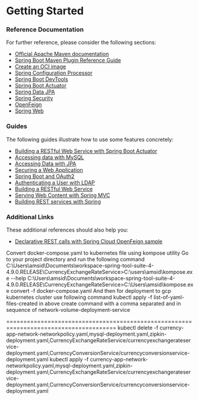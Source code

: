 # Getting Started

### Reference Documentation
For further reference, please consider the following sections:

* [Official Apache Maven documentation](https://maven.apache.org/guides/index.html)
* [Spring Boot Maven Plugin Reference Guide](https://docs.spring.io/spring-boot/docs/2.4.2/maven-plugin/reference/html/)
* [Create an OCI image](https://docs.spring.io/spring-boot/docs/2.4.2/maven-plugin/reference/html/#build-image)
* [Spring Configuration Processor](https://docs.spring.io/spring-boot/docs/2.4.2/reference/htmlsingle/#configuration-metadata-annotation-processor)
* [Spring Boot DevTools](https://docs.spring.io/spring-boot/docs/2.4.2/reference/htmlsingle/#using-boot-devtools)
* [Spring Boot Actuator](https://docs.spring.io/spring-boot/docs/2.4.2/reference/htmlsingle/#production-ready)
* [Spring Data JPA](https://docs.spring.io/spring-boot/docs/2.4.2/reference/htmlsingle/#boot-features-jpa-and-spring-data)
* [Spring Security](https://docs.spring.io/spring-boot/docs/2.4.2/reference/htmlsingle/#boot-features-security)
* [OpenFeign](https://docs.spring.io/spring-cloud-openfeign/docs/current/reference/html/)
* [Spring Web](https://docs.spring.io/spring-boot/docs/2.4.2/reference/htmlsingle/#boot-features-developing-web-applications)

### Guides
The following guides illustrate how to use some features concretely:

* [Building a RESTful Web Service with Spring Boot Actuator](https://spring.io/guides/gs/actuator-service/)
* [Accessing data with MySQL](https://spring.io/guides/gs/accessing-data-mysql/)
* [Accessing Data with JPA](https://spring.io/guides/gs/accessing-data-jpa/)
* [Securing a Web Application](https://spring.io/guides/gs/securing-web/)
* [Spring Boot and OAuth2](https://spring.io/guides/tutorials/spring-boot-oauth2/)
* [Authenticating a User with LDAP](https://spring.io/guides/gs/authenticating-ldap/)
* [Building a RESTful Web Service](https://spring.io/guides/gs/rest-service/)
* [Serving Web Content with Spring MVC](https://spring.io/guides/gs/serving-web-content/)
* [Building REST services with Spring](https://spring.io/guides/tutorials/bookmarks/)

### Additional Links
These additional references should also help you:

* [Declarative REST calls with Spring Cloud OpenFeign sample](https://github.com/spring-cloud-samples/feign-eureka)


Convert docker-compose.yaml to kubernetes file using kompose utility
Go to your project directory and run the following command
C:\Users\amsid\Documents\workspace-spring-tool-suite-4-4.9.0.RELEASE\CurrencyExchangeRateService>C:\users\amsid\kompose.exe --help
C:\Users\amsid\Documents\workspace-spring-tool-suite-4-4.9.0.RELEASE\CurrencyExchangeRateService>C:\Users\amsid\kompose.exe convert -f docker-compose.yaml
And then for deployment to gcp kubernetes cluster use following command
kubectl apply -f list-of-yaml-files-created in above create command with a comma separated and in sequence of network-volume-deployment-service




======================================================================================
kubectl delete -f currency-app-network-networkpolicy.yaml,mysql-deployment.yaml,zipkin-deployment.yaml,CurrencyExchangeRateService/currencyexchangerateservice-deployment.yaml,CurrencyConversionService/currencyconversionservice-deployment.yaml
kubectl apply -f currency-app-network-networkpolicy.yaml,mysql-deployment.yaml,zipkin-deployment.yaml,CurrencyExchangeRateService/currencyexchangerateservice-deployment.yaml,CurrencyConversionService/currencyconversionservice-deployment.yaml


